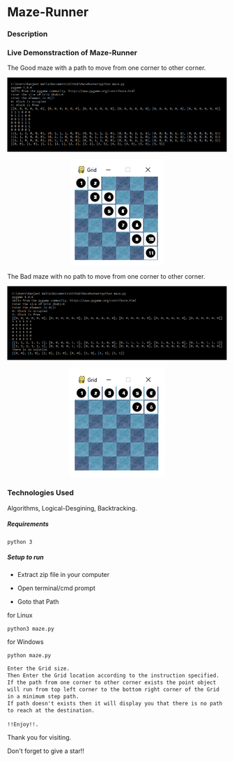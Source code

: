 # Maze-Runner

### Description

### Live Demonstraction of Maze-Runner
The Good maze with a path to move from one corner to other corner.
<p align="center">
  <img src="https://github.com/RANJEET16520/MazeRunner/blob/master/Images/Good_Input.png"/>
</p>
<p align="center">
  <img src="https://github.com/RANJEET16520/MazeRunner/blob/master/Images/Good_Grid.png"/>
</p>

The Bad maze with no path to move from one corner to other corner.
<p align="center">
  <img src="https://github.com/RANJEET16520/MazeRunner/blob/master/Images/Bad_Input.png"/>
</p>
<p align="center">
  <img src="https://github.com/RANJEET16520/MazeRunner/blob/master/Images/Bad_Grid.png"/>
</p>


### Technologies Used
Algorithms, Logical-Desgining, Backtracking.

##### Requirements
```
python 3
```

##### Setup to run

+ Extract zip file in your computer

+ Open terminal/cmd prompt

+ Goto that Path

for Linux
```
python3 maze.py
```
for Windows
```
python maze.py
```
```
Enter the Grid size.
Then Enter the Grid location according to the instruction specified. 
If the path from one corner to other corner exists the point object will run from top left corner to the bottom right corner of the Grid in a minimum step path. 
If path doesn't exists then it will display you that there is no path to reach at the destination.

!!Enjoy!!.
```

Thank you for visiting.

Don't forget to give a star!!


